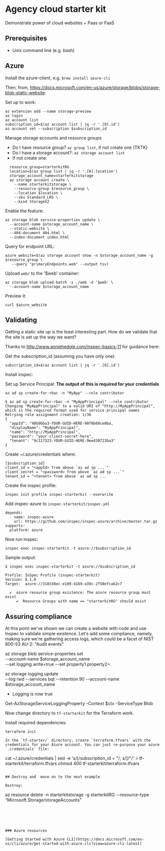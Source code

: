 # Agency cloud starter kit

Demonstrate power of cloud websites + Paas or FaaS

## Prerequisites

- Unix command line (e.g. bash)

## Azure

Install the azure-client, e.g. `brew install azure-cli`

Then, from, https://docs.microsoft.com/en-us/azure/storage/blobs/storage-blob-static-website:

Set up to work:
```
az extension add --name storage-preview
az login
az account list
subscription_id=$(az account list | jq -r '.[0].id')
az account set --subscription $subscription_id
```

Manage storage accounts and resource groups

- Do I have resource group? `az group list`, if not create one (TKTK)
- Do I have a storage account?: `az storage account list`
- If not create one: 
```
  resource_group=starterkitRG
  location=$(az group list | jq -r '.[0].location')
  storage_account_name=starterkitstorage
  az storage account create \
    --name starterkitstorage \
    --resource-group $resource_group \
    --location $location \
    --sku Standard_LRS \
    --kind StorageV2
```

Enable the feature:

```
az storage blob service-properties update \
  --account-name $storage_account_name \
  --static-website \
  --404-document 404.html \
  --index-document index.html
```

Query for endpoint URL:

```
azure_website=$(az storage account show -n $storage_account_name -g $resource_group \
   --query "primaryEndpoints.web" --output tsv)
```

Upload `web/` to the '$web' container:

```
az storage blob upload-batch -s ./web -d '$web' \
  --account-name $storage_account_name
```

Preview it:

```
curl $azure_website
```

## Validating

Getting a static site up is the least interesting part. How do we validate that the site is set up the way we want?

Thanks to http://www.anniehedgie.com/inspec-basics-11 for guidance here:

Get the subscription_id (assuming you have only one):

```
subscription_id=$(az account list | jq -r '.[0].id')
```

Install inspec:

Set up Service Principal: **The output of this is required for your credentials**
```
az ad sp create-for-rbac -n "MyApp" --role contributor
```

```
$ az ad sp create-for-rbac -n "MyAppPrincipal" --role contributor
Changing "MyAppPrincipal" to a valid URI of "http://MyAppPrincipal", which is the required format used for service principal names
Retrying role assignment creation: 1/36
{
  "appId": "48b9bba3-YOUR-GUID-HERE-90f0b68ce8ba,
  "displayName": "MyAppPrincipal",
  "name": "http://MyAppPrincipal",
  "password": "your-client-secret-here",
  "tenant": "9c117323-YOUR-GUID-HERE-9ee430723ba3"
}
```

Create ~/.azure/credentials where:

```
[$subscription_id]
client_id = "<appId> from above `az ad sp ...`"
client_secret = "<password> from above `az ad sp ...`"
tenant_id = "<tenant> from above `az ad sp ...`
```

Create the inspec profile:

```
inspec init profile inspec-starterkit --overwrite
```

Add inspec-azure to `inspec-starterkit/inspec.yml`

```
depends:
  - name: inspec-azure
    url: https://github.com/inspec/inspec-azure/archive/master.tar.gz
supports:
  platform: azure
```

Now run inspec:

```
inspec exec inspec-starterkit -t azure://$subscription_id
```

Sample output:

```
$ inspec exec inspec-starterkit -t azure://$subscription_id

Profile: InSpec Profile (inspec-starterkit)
Version: 0.1.0
Target:  azure://310338ec-e189-4169-a39c-2f58efcab2c7

  ✔  azure resource group existence: The azure resource group must exist
     ✔  Resource Groups with name == "starterkitRG" should exist
```

## Assuring compliance

At this point we've shown we can create a website with code and use Inspec to validate simple existence. Let's add some compliance, namely, making sure we're gathering access logs, which could be a facet of NIST 800-53 AU-2: "Audit events"


az storage blob service-properties set \
  --account-name $storage_account_name \
  --set logging.write=true
  --set property1.property2=<value>.


 az storage logging update \
   --log rwd --services bqt --retention 90 --account-name $storage_account_name

* Logging is now true

 Get-AzStorageServiceLoggingProperty -Context $ctx -ServiceType Blob
 

Now change directory to `tf-starterkit` for the Terraform work.

Install required dependencies:

```
terraform init

In the `tf-starter/` directory, create `terraform.tfvars` with the credentials for your Azure account. You can just re-purpose your azure `.credentials` file:

```
  cat ~/.azure/credentials | 
    sed -e 's/\[/subscription_id = \"/; s/\]/\"/' > tf-starterkit/terraform.tfvars
  chmod 400 tf-starterkit/terraform.tfvars
```

## Destroy and  move on to the next example

Destroy:

```
az resource delete -n starterkitstorage -g starterkitRG --resource-type "Microsoft.Storage/storageAccounts"
```





### Azure resources

[Getting Started with Azure CLI](https://docs.microsoft.com/en-us/cli/azure/get-started-with-azure-cli?view=azure-cli-latest)